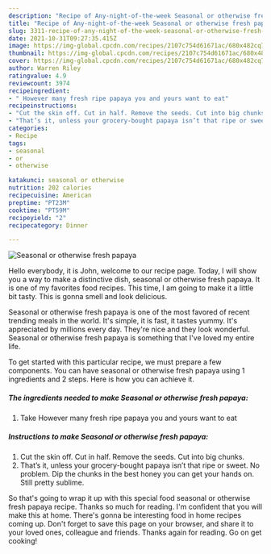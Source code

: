 ```yaml
---
description: "Recipe of Any-night-of-the-week Seasonal or otherwise fresh papaya"
title: "Recipe of Any-night-of-the-week Seasonal or otherwise fresh papaya"
slug: 3311-recipe-of-any-night-of-the-week-seasonal-or-otherwise-fresh-papaya
date: 2021-10-31T09:27:35.415Z
image: https://img-global.cpcdn.com/recipes/2107c754d61671ac/680x482cq70/seasonal-or-otherwise-fresh-papaya-recipe-main-photo.jpg
thumbnail: https://img-global.cpcdn.com/recipes/2107c754d61671ac/680x482cq70/seasonal-or-otherwise-fresh-papaya-recipe-main-photo.jpg
cover: https://img-global.cpcdn.com/recipes/2107c754d61671ac/680x482cq70/seasonal-or-otherwise-fresh-papaya-recipe-main-photo.jpg
author: Warren Riley
ratingvalue: 4.9
reviewcount: 3974
recipeingredient:
- " However many fresh ripe papaya you and yours want to eat"
recipeinstructions:
- "Cut the skin off. Cut in half. Remove the seeds. Cut into big chunks."
- "That’s it, unless your grocery-bought papaya isn’t that ripe or sweet. No problem. Dip the chunks in the best honey you can get your hands on. Still pretty sublime."
categories:
- Recipe
tags:
- seasonal
- or
- otherwise

katakunci: seasonal or otherwise 
nutrition: 202 calories
recipecuisine: American
preptime: "PT23M"
cooktime: "PT59M"
recipeyield: "2"
recipecategory: Dinner

---
```



![Seasonal or otherwise fresh papaya](https://img-global.cpcdn.com/recipes/2107c754d61671ac/680x482cq70/seasonal-or-otherwise-fresh-papaya-recipe-main-photo.jpg)

Hello everybody, it is John, welcome to our recipe page. Today, I will show you a way to make a distinctive dish, seasonal or otherwise fresh papaya. It is one of my favorites food recipes. This time, I am going to make it a little bit tasty. This is gonna smell and look delicious.

Seasonal or otherwise fresh papaya is one of the most favored of recent trending meals in the world. It's simple, it is fast, it tastes yummy. It's appreciated by millions every day. They're nice and they look wonderful. Seasonal or otherwise fresh papaya is something that I've loved my entire life.




To get started with this particular recipe, we must prepare a few components. You can have seasonal or otherwise fresh papaya using 1 ingredients and 2 steps. Here is how you can achieve it.

<!--inarticleads1-->

##### The ingredients needed to make Seasonal or otherwise fresh papaya:

1. Take  However many fresh ripe papaya you and yours want to eat




<!--inarticleads2-->

##### Instructions to make Seasonal or otherwise fresh papaya:

1. Cut the skin off. Cut in half. Remove the seeds. Cut into big chunks.
1. That’s it, unless your grocery-bought papaya isn’t that ripe or sweet. No problem. Dip the chunks in the best honey you can get your hands on. Still pretty sublime.




So that's going to wrap it up with this special food seasonal or otherwise fresh papaya recipe. Thanks so much for reading. I'm confident that you will make this at home. There's gonna be interesting food in home recipes coming up. Don't forget to save this page on your browser, and share it to your loved ones, colleague and friends. Thanks again for reading. Go on get cooking!
